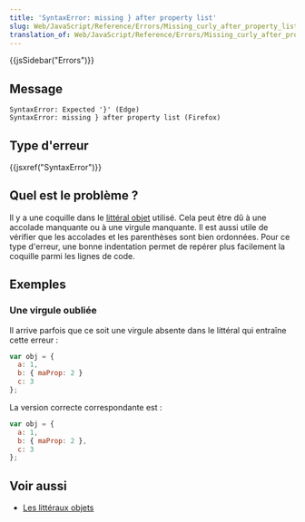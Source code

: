 ```yaml
---
title: 'SyntaxError: missing } after property list'
slug: Web/JavaScript/Reference/Errors/Missing_curly_after_property_list
translation_of: Web/JavaScript/Reference/Errors/Missing_curly_after_property_list
---
```


{{jsSidebar("Errors")}}

## Message

```
SyntaxError: Expected '}' (Edge)
SyntaxError: missing } after property list (Firefox)
```

## Type d'erreur

{{jsxref("SyntaxError")}}

## Quel est le problème ?

Il y a une coquille dans le [littéral objet](/fr/docs/Web/JavaScript/Reference/Opérateurs/Initialisateur_objet) utilisé. Cela peut être dû à une accolade manquante ou à une virgule manquante. Il est aussi utile de vérifier que les accolades et les parenthèses sont bien ordonnées. Pour ce type d'erreur, une bonne indentation permet de repérer plus facilement la coquille parmi les lignes de code.

## Exemples

### Une virgule oubliée

Il arrive parfois que ce soit une virgule absente dans le littéral qui entraîne cette erreur :

```js example-bad
var obj = {
  a: 1,
  b: { maProp: 2 }
  c: 3
};
```

La version correcte correspondante est :

```js example-good
var obj = {
  a: 1,
  b: { maProp: 2 },
  c: 3
};
```

## Voir aussi

- [Les littéraux objets](/fr/docs/Web/JavaScript/Reference/Opérateurs/Initialisateur_objet)
